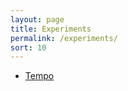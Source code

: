 ```yaml
---
layout: page
title: Experiments
permalink: /experiments/
sort: 10
---
```


- [Tempo](http://www.nathanarthur.com/Tempo/)
